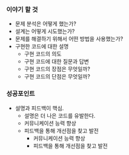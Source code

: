 ### 이야기 할 것
- 문제 분석은 어떻게 했는가?
- 설계는 어떻게 시도했는가?
- 문제를 해결하기 위해서 어떤 방법을 사용했는가?
- 구현한 코드에 대한 설명
    - 구현 코드의 의도
    - 구현 코드에 대한 질문과 답변
    - 구현 코드의 장점은 무엇일까?
    - 구현 코드의 단점은 무엇일까?

### 성공포인트
- 설명과 피드백이 핵심.
    - 설명은 더 나은 코드를 유발한다.
    - 커뮤니케이션 능력 향상
    - 피드백을 통해 개선점을 찾고 발전
        - 커뮤니케이션 능력 향상
        - 피드백을 통해 개선점을 찾고 발전